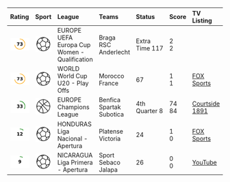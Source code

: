| Rating                                                                                                                                 | Sport                                                                                                                | League                                          | Teams                       | Status         | Score    | TV Listing                                                                                                |
|:---------------------------------------------------------------------------------------------------------------------------------------|:---------------------------------------------------------------------------------------------------------------------|:------------------------------------------------|:----------------------------|:---------------|:---------|:----------------------------------------------------------------------------------------------------------|
| <img src="https://raw.githubusercontent.com/BlakeDuncan25/Donut-SVG-Ratings/bac4e4a278175106499642192132b1786a9aec38/73.svg" alt="73"> | <img src="https://raw.githubusercontent.com/BlakeDuncan25/Donut-SVG-Ratings/master/soccer.png" alt="Soccer">         | EUROPE<br>UEFA Europa Cup Women - Qualification | Braga<br>RSC Anderlecht     | Extra Time 117 | 2<br>2   | <a href="#N/A"></a>                                                                                       |
| <img src="https://raw.githubusercontent.com/BlakeDuncan25/Donut-SVG-Ratings/bac4e4a278175106499642192132b1786a9aec38/73.svg" alt="73"> | <img src="https://raw.githubusercontent.com/BlakeDuncan25/Donut-SVG-Ratings/master/soccer.png" alt="Soccer">         | WORLD<br>World Cup U20 - Play Offs              | Morocco<br>France           | 67             | 1<br>1   | <a href="https://www.foxsports.com/replays">FOX Sports</a>                                                |
| <img src="https://raw.githubusercontent.com/BlakeDuncan25/Donut-SVG-Ratings/bac4e4a278175106499642192132b1786a9aec38/33.svg" alt="33"> | <img src="https://raw.githubusercontent.com/BlakeDuncan25/Donut-SVG-Ratings/master/basketball.png" alt="Basketball"> | EUROPE<br>Champions League                      | Benfica<br>Spartak Subotica | 4th Quarter 8  | 74<br>84 | <a href="https://www.dazn.com/en-US/competition/Competition:dqu2u44uhtdj7qai48q72box5">Courtside 1891</a> |
| <img src="https://raw.githubusercontent.com/BlakeDuncan25/Donut-SVG-Ratings/bac4e4a278175106499642192132b1786a9aec38/12.svg" alt="12"> | <img src="https://raw.githubusercontent.com/BlakeDuncan25/Donut-SVG-Ratings/master/soccer.png" alt="Soccer">         | HONDURAS<br>Liga Nacional - Apertura            | Platense<br>Victoria        | 24             | 1<br>0   | <a href="https://www.foxsports.com/replays">FOX Sports</a>                                                |
| <img src="https://raw.githubusercontent.com/BlakeDuncan25/Donut-SVG-Ratings/bac4e4a278175106499642192132b1786a9aec38/9.svg" alt="9">   | <img src="https://raw.githubusercontent.com/BlakeDuncan25/Donut-SVG-Ratings/master/soccer.png" alt="Soccer">         | NICARAGUA<br>Liga Primera - Apertura            | Sport Sebaco<br>Jalapa      | 26             | 0<br>0   | <a href="https://www.youtube.com/@NicaSportsTV/streams">YouTube</a>                                       |